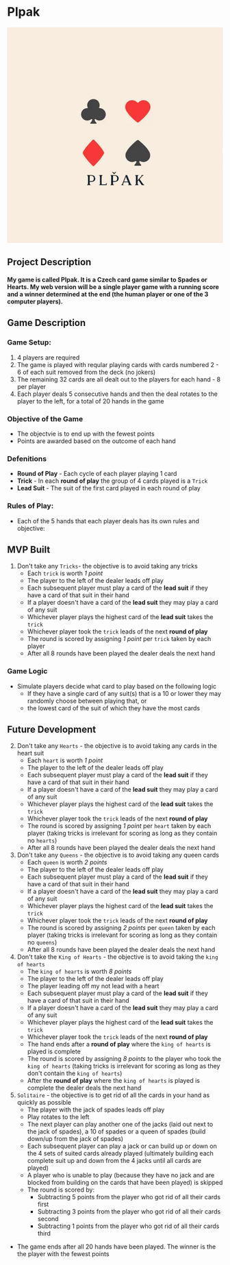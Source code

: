# Plpak
![playing cards](https://github.com/Matt-Gallery/my-game-plpak/blob/main/static%20assets/logo%206.png?raw=true)

## Project Description

#### My game is called Plpak. It is a Czech card game similar to Spades or Hearts. My web version will be a single player game with a running score and a winner determined at the end (the human player or one of the 3 computer players).

## Game Description

### Game Setup:

1. 4 players are required
2. The game is played with reqular playing cards with cards numbered 2 - 6 of each suit removed from the deck (no jokers)
3. The remaining 32 cards are all dealt out to the players for each hand - 8 per player
4. Each player deals 5 consecutive hands and then the deal rotates to the player to the left, for a total of 20 hands in the game

### Objective of the Game

* The objectvie is to end up with the fewest points
* Points are awarded based on the outcome of each hand

### Defenitions

* **Round of Play** - Each cycle of each player playing 1 card
* **Trick** - In each **round of play** the group of 4 cards played is a `Trick`
* **Lead Suit** - The suit of the first card played in each round of play

### Rules of Play:

* Each of the 5 hands that each player deals has its own rules and objective:

## MVP Built
1. Don't take any `Tricks`- the objective is to avoid taking any tricks
    * Each `trick` is worth *1 point*
    * The player to the left of the dealer leads off play
    * Each subsequent player must play a card of the **lead suit** if they have a card of that suit in their hand
    * If a player doesn't have a card of the **lead suit** they may play a card of any suit
    * Whichever player plays the highest card of the **lead suit** takes the `trick`
    * Whichever player took the `trick` leads of the next **round of play**
    * The round is scored by assigning *1 point* per `trick` taken by each player
    * After all 8 rounds have been played the dealer deals the next hand

### Game Logic
* Simulate players decide what card to play based on the following logic
    * If they have a single card of any suit(s) that is a 10 or lower they may randomly choose between playing that, or
    * the lowest card of the suit of which they have the most cards


## Future Development
2. Don't take any `Hearts` - the objective is to avoid taking any cards in the heart suit
    * Each `heart` is worth *1 point*
    * The player to the left of the dealer leads off play
    * Each subsequent player must play a card of the **lead suit** if they have a card of that suit in their hand
    * If a player doesn't have a card of the **lead suit** they may play a card of any suit
    * Whichever player plays the highest card of the **lead suit** takes the `trick`
    * Whichever player took the `trick` leads of the next **round of play**
    * The round is scored by assigning *1 point* per `heart` taken by each player (taking tricks is irrelevant for scoring as long as they contain no `hearts`)
    * After all 8 rounds have been played the dealer deals the next hand
3. Don't take any `Queens` - the objective is to avoid taking any queen cards
    * Each `queen` is worth *2 points*
    * The player to the left of the dealer leads off play
    * Each subsequent player must play a card of the **lead suit** if they have a card of that suit in their hand
    * If a player doesn't have a card of the **lead suit** they may play a card of any suit
    * Whichever player plays the highest card of the **lead suit** takes the `trick`
    * Whichever player took the `trick` leads of the next **round of play**
    * The round is scored by assigning *2 points* per `queen` taken by each player (taking tricks is irrelevant for scoring as long as they contain no `queens`)
    * After all 8 rounds have been played the dealer deals the next hand
4. Don't take the `King of Hearts` - the objective is to avoid taking the `king of hearts`
    * The `king of hearts` is worth *8 points*
    * The player to the left of the dealer leads off play
    * The player leading off my not lead with a heart
    * Each subsequent player must play a card of the **lead suit** if they have a card of that suit in their hand
    * If a player doesn't have a card of the **lead suit** they may play a card of any suit
    * Whichever player plays the highest card of the **lead suit** takes the `trick`
    * Whichever player took the `trick` leads of the next **round of play**
    * The hand ends after a **round of play** where the `king of hearts` is played is complete
    * The round is scored by assigning *8 points* to the player who took the `king of hearts` (taking tricks is irrelevant for scoring as long as they don't contain the `king of hearts`)
    * After the **round of play** where the `king of hearts` is played is complete the dealer deals the next hand
5. `Solitaire` - the objective is to get rid of all the cards in your hand as quickly as possible
    * The player with the jack of spades leads off play
    * Play rotates to the left
    * The next player can play another one of the jacks (laid out next to the jack of spades), a 10 of spades or a queen of spades (build down/up from the jack of spades)
    * Each subsequent player can play a jack or can build up or down on the 4 sets of suited cards already played (ultimately building each complete suit up and down from the 4 jacks until all cards are played)
    * A player who is unable to play (because they have no jack and are blocked from building on the cards that have been played) is skipped
    * The round is scored by:
        * Subtracting 5 points from the player who got rid of all their cards first
        * Subtracting 3 points from the player who got rid of all their cards second
        * Subtracting 1 points from the player who got rid of all their cards third

* The game ends after all 20 hands have been played.  The winner is the the player with the fewest points